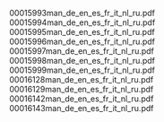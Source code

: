 00015993man_de_en_es_fr_it_nl_ru.pdf
00015994man_de_en_es_fr_it_nl_ru.pdf
00015995man_de_en_es_fr_it_nl_ru.pdf
00015996man_de_en_es_fr_it_nl_ru.pdf
00015997man_de_en_es_fr_it_nl_ru.pdf
00015998man_de_en_es_fr_it_nl_ru.pdf
00015999man_de_en_es_fr_it_nl_ru.pdf
00016128man_de_en_es_fr_it_nl_ru.pdf
00016129man_de_en_es_fr_it_nl_ru.pdf
00016142man_de_en_es_fr_it_nl_ru.pdf
00016143man_de_en_es_fr_it_nl_ru.pdf
